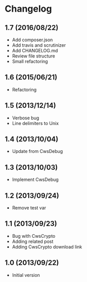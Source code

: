 # Changelog

## 1.7 (2016/08/22)

* Add composer.json
* Add travis and scrutinizer
* Add CHANGELOG.md
* Review file structure
* Small refactoring

## 1.6 (2015/06/21)

* Refactoring

## 1.5 (2013/12/14)

* Verbose bug
* Line delimiters to Unix

## 1.4 (2013/10/04)

* Update from CwsDebug

## 1.3 (2013/10/03)

* Implement CwsDebug

## 1.2 (2013/09/24)

* Remove test var

## 1.1 (2013/09/23)

* Bug with CwsCrypto
* Adding related post
* Adding CwsCrypto download link

## 1.0 (2013/09/22)

* Initial version
